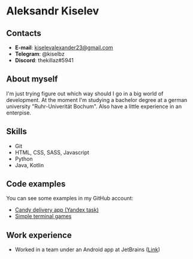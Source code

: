 # Aleksandr Kiselev

## Contacts
- __E-mail__: kiselevalexander23@gmail.com
- __Telegram__: @kiselbz
- __Discord__: thekillaz#5941

## About myself
I'm just trying figure out which way should I go in a big world of development. At the moment I'm studying a bachelor degree at a german university "Ruhr-Univerität Bochum". Also have a little experience in an enterpise.

## Skills
- Git
- HTML, CSS, SASS, Javascript
- Python
- Java, Kotlin

## Code examples
You can see some examples in my GitHub account:
- [Candy delivery app (Yandex task)](https://github.com/kiselz/candy-delivery-app)
- [Simple terminal games](https://github.com/kiselz/brain-games)

## Work experience
- Worked in a team under an Android app at JetBrains ([Link](https://github.com/Aquatoriya/project_team_three))

